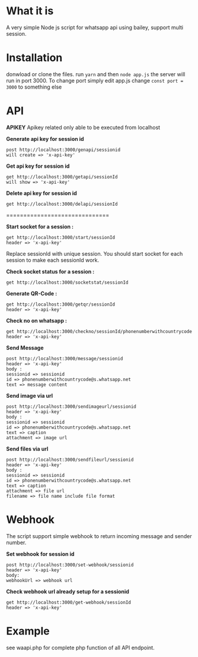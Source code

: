
# What it is
A very simple Node js script for whatsapp api using bailey, support multi session. 


# Installation
donwload or clone the files. run `yarn` and then `node app.js` the server will run in port 3000.
To change port simply edit app.js change `const port = 3000` to something else


# API
**APIKEY** 
Apikey related only able to be executed from localhost

**Generate api key for session id**

	post http://localhost:3000/genapi/sessionid
    will create => 'x-api-key'

**Get api key for session id**

    get http://localhost:3000/getapi/sessionId
    will show => 'x-api-key'
    
**Delete api key for session id**

    get http://localhost:3000/delapi/sessionId
 
 ==============================

**Start socket for a session :**

    get http://localhost:3000/start/sessionId
    header => 'x-api-key'
Replace sessionId with unique session. You should start socket for each session to make each sessionId work.

**Check socket status for a session :**

    get http://localhost:3000/socketstat/sessionId
    
**Generate QR-Code :**

    get http://localhost:3000/getqr/sessionId
    header => 'x-api-key'
    
**Check no on whatsapp :**

    get http://localhost:3000/checkno/sessionId/phonenumberwithcountrycode
    header => 'x-api-key'

**Send Message**

    post http://localhost:3000/message/sessionid
    header => 'x-api-key'
    body :
    sessionid => sessionid
    id => phonenumberwithcountrycode@s.whatsapp.net
    text => message content
    
**Send image via url**

    post http://localhost:3000/sendimageurl/sessionid
    header => 'x-api-key'
    body :
    sessionid => sessionid
    id => phonenumberwithcountrycode@s.whatsapp.net
    text => caption
    attachment => image url
    
**Send files via url**

    post http://localhost:3000/sendfileurl/sessionid
    header => 'x-api-key'
    body :
    sessionid => sessionid
    id => phonenumberwithcountrycode@s.whatsapp.net
    text => caption
    attachment => file url
    filename => file name include file format


# Webhook
The script support simple webhook to return incoming message and sender number.

**Set webhook for session id**

    post http://localhost:3000/set-webhook/sessionid
    header => 'x-api-key'
    body:
    webhookUrl => webhook url

**Check webhook url already setup for a sessionid**

    get http://localhost:3000/get-webhook/sessionId
    header => 'x-api-key'

# Example
see waapi.php for complete php function of all API endpoint.
